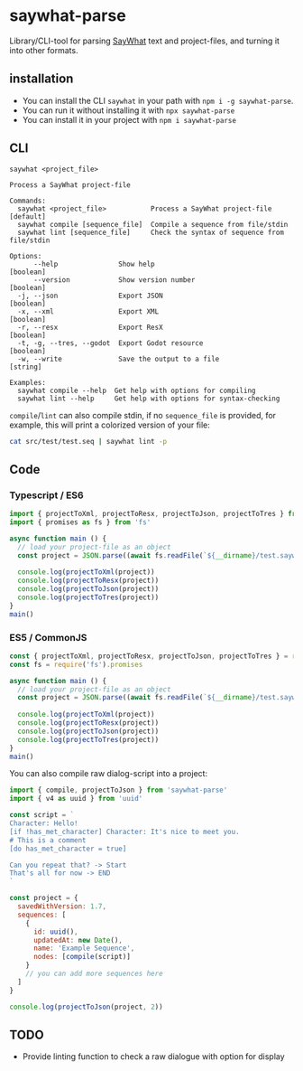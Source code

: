 # saywhat-parse

Library/CLI-tool for parsing [SayWhat](https://github.com/nathanhoad/SayWhat) text and project-files, and turning it into other formats.

## installation

- You can install the CLI `saywhat` in your path with `npm i -g saywhat-parse`.
- You can run it without installing it with `npx saywhat-parse`
- You can install it in your project with `npm i saywhat-parse`

## CLI

```
saywhat <project_file>

Process a SayWhat project-file

Commands:
  saywhat <project_file>           Process a SayWhat project-file       [default]
  saywhat compile [sequence_file]  Compile a sequence from file/stdin
  saywhat lint [sequence_file]     Check the syntax of sequence from file/stdin

Options:
      --help               Show help                                   [boolean]
      --version            Show version number                         [boolean]
  -j, --json               Export JSON                                 [boolean]
  -x, --xml                Export XML                                  [boolean]
  -r, --resx               Export ResX                                 [boolean]
  -t, -g, --tres, --godot  Export Godot resource                       [boolean]
  -w, --write              Save the output to a file                    [string]

Examples:
  saywhat compile --help  Get help with options for compiling
  saywhat lint --help     Get help with options for syntax-checking
```

`compile`/`lint` can also compile stdin, if no `sequence_file` is provided, for example, this will print a colorized version of your file:

```sh
cat src/test/test.seq | saywhat lint -p
```


## Code

### Typescript / ES6

```js
import { projectToXml, projectToResx, projectToJson, projectToTres } from 'saywhat-parse'
import { promises as fs } from 'fs'

async function main () {
  // load your project-file as an object
  const project = JSON.parse((await fs.readFile(`${__dirname}/test.saywhat`)).toString())
  
  console.log(projectToXml(project))
  console.log(projectToResx(project))
  console.log(projectToJson(project))
  console.log(projectToTres(project))
}
main()
```

### ES5 / CommonJS

```js
const { projectToXml, projectToResx, projectToJson, projectToTres } = require('saywhat-parse')
const fs = require('fs').promises

async function main () {
  // load your project-file as an object
  const project = JSON.parse((await fs.readFile(`${__dirname}/test.saywhat`)).toString())
  
  console.log(projectToXml(project))
  console.log(projectToResx(project))
  console.log(projectToJson(project))
  console.log(projectToTres(project))
}
main()
```

You can also compile raw dialog-script into a project:

```js
import { compile, projectToJson } from 'saywhat-parse'
import { v4 as uuid } from 'uuid'

const script = `
Character: Hello!
[if !has_met_character] Character: It's nice to meet you.
# This is a comment
[do has_met_character = true]

Can you repeat that? -> Start
That's all for now -> END
`

const project = {
  savedWithVersion: 1.7,
  sequences: [
    {
      id: uuid(),
      updatedAt: new Date(),
      name: 'Example Sequence',
      nodes: [compile(script)]
    }
    // you can add more sequences here
  ]
}

console.log(projectToJson(project, 2))
```

## TODO

- Provide linting function to check a raw dialogue with option for display